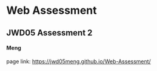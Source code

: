 # Web Assessment
## JWD05 Assessment 2
#### Meng

page link: https://jwd05meng.github.io/Web-Assessment/

